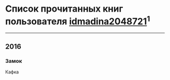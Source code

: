 # Список прочитанных книг пользователя [idmadina2048721](http://vk.com/id139251168)<sup>1</sup>
---

## 2016

### Замок
Кафка



